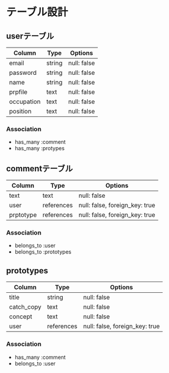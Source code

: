 # テーブル設計

## userテーブル

|Column      | Type   | Options     |
| ---------- | ------ | ----------- |
| email      | string | null: false |
| password   | string | null: false |
| name       | string | null: false |
| prpfile    | text   | null: false |
| occupation | text   | null: false |
| position   | text   | null: false |

### Association

- has_many :comment
- has_many :protypes


## commentテーブル
|Column     | Type       | Options                        |
| --------- | ---------- | ------------------------------ |
| text      | text       | null: false                    |
| user      | references | null: false, foreign_key: true |
| prptotype | references | null: false, foreign_key: true |

### Association

- belongs_to :user
- belongs_to :prototypes


## prototypes
|Column      | Type       | Options                        |
| ---------- | ---------- | ------------------------------ |
| title      | string     | null: false                    |
| catch_copy | text       | null: false                    |
| concept    | text       | null: false                    |
| user       | references | null: false, foreign_key: true |

### Association

- has_many :comment
- belongs_to :user
